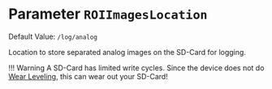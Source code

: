 # Parameter `ROIImagesLocation`
Default Value: `/log/analog`


Location to store separated analog images on the SD-Card for logging.

!!! Warning
    A SD-Card has limited write cycles. Since the device does not do [Wear Leveling](https://en.wikipedia.org/wiki/Wear_leveling), this can wear out your SD-Card!

